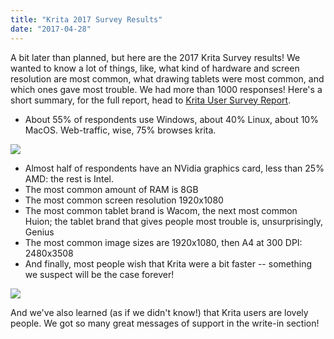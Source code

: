 ```yaml
---
title: "Krita 2017 Survey Results"
date: "2017-04-28"
---
```


A bit later than planned, but here are the 2017 Krita Survey results! We wanted to know a lot of things, like, what kind of hardware and screen resolution are most common, what drawing tablets were most common, and which ones gave most trouble. We had more than 1000 responses! Here's a short summary, for the full report, head to [Krita User Survey Report](https://files.kde.org/krita/marketing/Krita_User_Survey_Report_April_2017.pdf).

- About 55% of respondents use Windows, about 40% Linux, about 10% MacOS. Web-traffic, wise, 75% browses krita.

[![](../images/os.png)](https://krita.org/wp-content/uploads/2017/04/os.png)

- Almost half of respondents have an NVidia graphics card, less than 25% AMD: the rest is Intel.
- The most common amount of RAM is 8GB
- The most common screen resolution 1920x1080
- The most common tablet brand is Wacom, the next most common Huion; the tablet brand that gives people most trouble is, unsurprisingly, Genius
- The most common image sizes are 1920x1080, then A4 at 300 DPI: 2480x3508
- And finally, most people wish that Krita were a bit faster -- something we suspect will be the case forever!

[![](../images/gripes.png)](https://krita.org/wp-content/uploads/2017/04/gripes.png)

And we've also learned (as if we didn't know!) that Krita users are lovely people. We got so many great messages of support in the write-in section!
